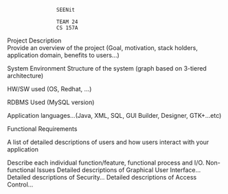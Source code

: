 					SEENit

                	TEAM 24
                	CS 157A


                        











                        
Project Description                        
Provide an overview of the project (Goal, motivation, stack holders, application domain, benefits to users...)
                        
System Environment
Structure of the system (graph based on 3-tiered architecture)
                             
HW/SW used (OS, Redhat, ...)
                             
RDBMS Used (MySQL version)
                             
Application languages...(Java, XML, SQL, GUI Builder, Designer, GTK+...etc)
                                 


Functional Requirements
                             
A list of detailed descriptions of users and how users interact with your application
                             
Describe each individual function/feature, functional process and I/O.
Non-functional Issues
Detailed descriptions of Graphical User Interface…
Detailed descriptions of Security…
Detailed descriptions of Access Control...
                             
                    
                
            
        
     
